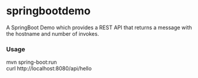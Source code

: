 # springbootdemo
A SpringBoot Demo which provides a REST API that returns a message with the hostname and number of invokes.

### Usage
mvn spring-boot:run  
curl http://localhost:8080/api/hello  
